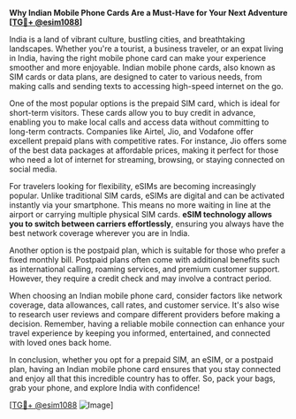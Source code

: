 **Why Indian Mobile Phone Cards Are a Must-Have for Your Next Adventure [[TG💪+ @esim1088](https://t.me/s/esim1088)]**

India is a land of vibrant culture, bustling cities, and breathtaking landscapes. Whether you're a tourist, a business traveler, or an expat living in India, having the right mobile phone card can make your experience smoother and more enjoyable. Indian mobile phone cards, also known as SIM cards or data plans, are designed to cater to various needs, from making calls and sending texts to accessing high-speed internet on the go.

One of the most popular options is the prepaid SIM card, which is ideal for short-term visitors. These cards allow you to buy credit in advance, enabling you to make local calls and access data without committing to long-term contracts. Companies like Airtel, Jio, and Vodafone offer excellent prepaid plans with competitive rates. For instance, Jio offers some of the best data packages at affordable prices, making it perfect for those who need a lot of internet for streaming, browsing, or staying connected on social media.

For travelers looking for flexibility, eSIMs are becoming increasingly popular. Unlike traditional SIM cards, eSIMs are digital and can be activated instantly via your smartphone. This means no more waiting in line at the airport or carrying multiple physical SIM cards. **eSIM technology allows you to switch between carriers effortlessly**, ensuring you always have the best network coverage wherever you are in India.

Another option is the postpaid plan, which is suitable for those who prefer a fixed monthly bill. Postpaid plans often come with additional benefits such as international calling, roaming services, and premium customer support. However, they require a credit check and may involve a contract period.

When choosing an Indian mobile phone card, consider factors like network coverage, data allowances, call rates, and customer service. It's also wise to research user reviews and compare different providers before making a decision. Remember, having a reliable mobile connection can enhance your travel experience by keeping you informed, entertained, and connected with loved ones back home.

In conclusion, whether you opt for a prepaid SIM, an eSIM, or a postpaid plan, having an Indian mobile phone card ensures that you stay connected and enjoy all that this incredible country has to offer. So, pack your bags, grab your phone, and explore India with confidence! 

[[TG💪+ @esim1088](https://t.me/s/esim1088) ![Image](https://i.postimg.cc/Y0z9fWf4/image.png)]